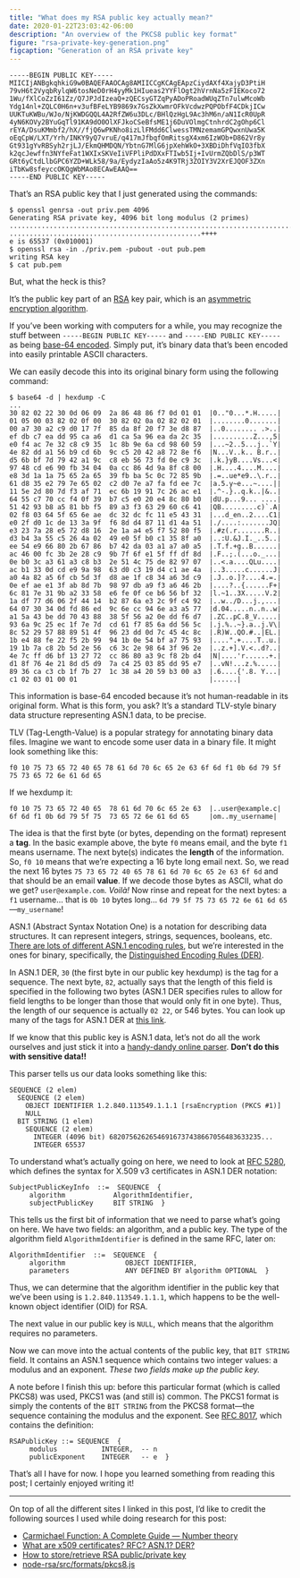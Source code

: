 ```yaml
---
title: "What does my RSA public key actually mean?"
date: 2020-01-22T23:03:42-06:00
description: "An overview of the PKCS8 public key format"
figure: "rsa-private-key-generation.png"
figcaption: "Generation of an RSA private key"
---
```


```text
-----BEGIN PUBLIC KEY-----
MIICIjANBgkqhkiG9w0BAQEFAAOCAg8AMIICCgKCAgEApzCiydAXf4XajyD3PtiH
79vH6t2VyqbRylqW6tosNeD0rH4yyMk1HIueas2YYFlOgt2hVrnNa5zFIEKoco72
1Wu/fXlCoZzI61Zz/Q7JPJdIzeaQ+zQECsyGTZqPyADoPRoadWUqZTn7ulwMcoWb
Ydg14nl+ZQLC0H6n+v3ufBFeLYB9869x7GsZkXwmrOFkVcdwzPQPObfF4CDkjICw
UUKTuKWBu/WJo/NjKWDGQQL4A2RfZW6u3DLc/BHlQzHgL9Ac3hM6n/aN1IcR0UpR
4yN6KOVy2BYuGqTl91KA9dO0OlXFJkoCSeBfsME1j6DuVOlmgCtnhrdC2gOhp6Cl
rEYA/DsuKMmbf2/hX//fjQ6wPKNho8izLlFMdd6ClwessTMNzemamGPQwxnUwa5K
oEqCpW/LXT/Yrh/INKY9yQ7vruE/q417mJfbqfOmRitsgX4xm6IzWOb+D862Vr8y
Gt931gYvRBSyh2rjLJ/EkmQHMDQN/YbtnG7MlG6jpXehWkO+3XBDiDhfVqIO3fbX
k2qcJewffn3NYfeFat1WXIxSKVeIiVFPliPdDXxFTIwb5Ij+IvUrmZQbDlS/p3WT
GRt6yCtdLlbGPC6YZD+WLk58/9a/EydyzIaAo5z4K9TRj3ZOIY3V2XrEJQOF3ZXn
iTbKw8sfeyccOKQgWbMAo8ECAwEAAQ==
-----END PUBLIC KEY-----
```

That’s an RSA public key that I just generated using the commands:

```text
$ openssl genrsa -out priv.pem 4096
Generating RSA private key, 4096 bit long modulus (2 primes)
..........................................................................................................................................................................................................................................................................++++
................................................++++
e is 65537 (0x010001)
$ openssl rsa -in ./priv.pem -pubout -out pub.pem
writing RSA key
$ cat pub.pem
```

But, what the heck is this?

It’s the public key part of an [RSA](https://en.wikipedia.org/wiki/RSA_(cryptosystem)) key pair, which is an [asymmetric encryption algorithm](https://www.cloudflare.com/learning/ssl/what-is-asymmetric-encryption/).

If you’ve been working with computers for a while, you may recognize the stuff between `-----BEGIN PUBLIC KEY-----` and `-----END PUBLIC KEY-----` as being [base-64 encoded](https://en.wikipedia.org/wiki/Base64). Simply put, it’s binary data that’s been encoded into easily printable ASCII characters.

We can easily decode this into its original binary form using the following command:

```text
$ base64 -d | hexdump -C
...
30 82 02 22 30 0d 06 09  2a 86 48 86 f7 0d 01 01  |0.."0...*.H.....|
01 05 00 03 82 02 0f 00  30 82 02 0a 02 82 02 01  |........0.......|
00 a7 30 a2 c9 d0 17 7f  85 da 8f 20 f7 3e d8 87  |..0........ .>..|
ef db c7 ea dd 95 ca a6  d1 ca 5a 96 ea da 2c 35  |..........Z...,5|
e0 f4 ac 7e 32 c8 c9 35  1c 8b 9e 6a cd 98 60 59  |...~2..5...j..`Y|
4e 82 dd a1 56 b9 cd 6b  9c c5 20 42 a8 72 8e f6  |N...V..k.. B.r..|
d5 6b bf 7d 79 42 a1 9c  c8 eb 56 73 fd 0e c9 3c  |.k.}yB....Vs...<|
97 48 cd e6 90 fb 34 04  0a cc 86 4d 9a 8f c8 00  |.H....4....M....|
e8 3d 1a 1a 75 65 2a 65  39 fb ba 5c 0c 72 85 9b  |.=..ue*e9..\.r..|
61 d8 35 e2 79 7e 65 02  c2 d0 7e a7 fa fd ee 7c  |a.5.y~e...~....||
11 5e 2d 80 7d f3 af 71  ec 6b 19 91 7c 26 ac e1  |.^-.}..q.k..|&..|
64 55 c7 70 cc f4 0f 39  b7 c5 e0 20 e4 8c 80 b0  |dU.p...9... ....|
51 42 93 b8 a5 81 bb f5  89 a3 f3 63 29 60 c6 41  |QB.........c)`.A|
02 f8 03 64 5f 65 6e ae  dc 32 dc fc 11 e5 43 31  |...d_en..2....C1|
e0 2f d0 1c de 13 3a 9f  f6 8d d4 87 11 d1 4a 51  |./....:.......JQ|
e3 23 7a 28 e5 72 d8 16  2e 1a a4 e5 f7 52 80 f5  |.#z(.r.......R..|
d3 b4 3a 55 c5 26 4a 02  49 e0 5f b0 c1 35 8f a0  |..:U.&J.I._..5..|
ee 54 e9 66 80 2b 67 86  b7 42 da 03 a1 a7 a0 a5  |.T.f.+g..B......|
ac 46 00 fc 3b 2e 28 c9  9b 7f 6f e1 5f ff df 8d  |.F..;.(...o._...|
0e b0 3c a3 61 a3 c8 b3  2e 51 4c 75 de 82 97 07  |..<.a....QLu....|
ac b1 33 0d cd e9 9a 98  63 d0 c3 19 d4 c1 ae 4a  |..3.....c......J|
a0 4a 82 a5 6f cb 5d 3f  d8 ae 1f c8 34 a6 3d c9  |.J..o.]?....4.=.|
0e ef ae e1 3f ab 8d 7b  98 97 db a9 f3 a6 46 2b  |....?..{......F+|
6c 81 7e 31 9b a2 33 58  e6 fe 0f ce b6 56 bf 32  |l.~1..3X.....V.2|
1a df 77 d6 06 2f 44 14  b2 87 6a e3 2c 9f c4 92  |..w../D...j.,...|
64 07 30 34 0d fd 86 ed  9c 6e cc 94 6e a3 a5 77  |d.04.....n..n..w|
a1 5a 43 be dd 70 43 88  38 5f 56 a2 0e dd f6 d7  |.ZC..pC.8_V.....|
93 6a 9c 25 ec 1f 7e 7d  cd 61 f7 85 6a dd 56 5c  |.j.%..~}.a..j.V\|
8c 52 29 57 88 89 51 4f  96 23 dd 0d 7c 45 4c 8c  |.R)W..QO.#..|EL.|
1b e4 88 fe 22 f5 2b 99  94 1b 0e 54 bf a7 75 93  |....".+....T..u.|
19 1b 7a c8 2b 5d 2e 56  c6 3c 2e 98 64 3f 96 2e  |..z.+].V.<..d?..|
4e 7c ff d6 bf 13 27 72  cc 86 80 a3 9c f8 2b d4  |N|....'r......+.|
d1 8f 76 4e 21 8d d5 d9  7a c4 25 03 85 dd 95 e7  |..vN!...z.%.....|
89 36 ca c3 cb 1f 7b 27  1c 38 a4 20 59 b3 00 a3  |.6....{'.8. Y...|
c1 02 03 01 00 01                                 |......|
```

This information is base-64 encoded because it’s not human-readable in its original form. What is this form, you ask? It’s a standard TLV-style binary data structure representing ASN.1 data, to be precise.

TLV (Tag-Length-Value) is a popular strategy for annotating binary data files. Imagine we want to encode some user data in a binary file. It might look something like this:

```text
f0 10 75 73 65 72 40 65 78 61 6d 70 6c 65 2e 63 6f 6d f1 0b 6d 79 5f 75 73 65 72 6e 61 6d 65
```

If we hexdump it:

```text
f0 10 75 73 65 72 40 65  78 61 6d 70 6c 65 2e 63  |..user@example.c|
6f 6d f1 0b 6d 79 5f 75  73 65 72 6e 61 6d 65     |om..my_username|
```

The idea is that the first byte (or bytes, depending on the format) represent a **tag**. In the basic example above, the byte `f0` means email, and the byte `f1` means username. The next byte(s) indicates the **length** of the information. So, `f0 10` means that we’re expecting a 16 byte long email next. So, we read the next 16 bytes `75 73 65 72 40 65 78 61 6d 70 6c 65 2e 63 6f 6d` and that should be an email **value**. If we decode those bytes as ASCII, what do we get? `user@example.com`. *Voilà!* Now rinse and repeat for the next bytes: a `f1` username… that is `0b 10` bytes long… `6d 79 5f 75 73 65 72 6e 61 6d 65`&mdash;`my_username`!

ASN.1 (Abstract Syntax Notation One) is a notation for describing data structures. It can represent integers, strings, sequences, booleans, etc. [There are lots of different ASN.1 encoding rules](https://en.wikipedia.org/wiki/Abstract_Syntax_Notation_One#Encodings), but we’re interested in the ones for binary, specifically, the [Distinguished Encoding Rules (DER)](https://docs.microsoft.com/en-us/windows/win32/seccertenroll/about-der-encoding-of-asn-1-types).

In ASN.1 DER, `30` (the first byte in our public key hexdump) is the tag for a sequence. The next byte, `82`, actually says that the length of this field is specified in the following two bytes (ASN.1 DER specifies rules to allow for field lengths to be longer than those that would only fit in one byte). Thus, the length of our sequence is actually `02 22`, or 546 bytes. You can look up many of the tags for ASN.1 DER at [this link](https://docs.microsoft.com/en-us/windows/win32/seccertenroll/about-der-encoding-of-asn-1-types).

If we know that this public key is ASN.1 data, let’s not do all the work ourselves and just stick it into a [handy-dandy online parser](https://lapo.it/asn1js/#MIICIjANBgkqhkiG9w0BAQEFAAOCAg8AMIICCgKCAgEApzCiydAXf4XajyD3PtiH79vH6t2VyqbRylqW6tosNeD0rH4yyMk1HIueas2YYFlOgt2hVrnNa5zFIEKoco721Wu_fXlCoZzI61Zz_Q7JPJdIzeaQ-zQECsyGTZqPyADoPRoadWUqZTn7ulwMcoWbYdg14nl-ZQLC0H6n-v3ufBFeLYB9869x7GsZkXwmrOFkVcdwzPQPObfF4CDkjICwUUKTuKWBu_WJo_NjKWDGQQL4A2RfZW6u3DLc_BHlQzHgL9Ac3hM6n_aN1IcR0UpR4yN6KOVy2BYuGqTl91KA9dO0OlXFJkoCSeBfsME1j6DuVOlmgCtnhrdC2gOhp6ClrEYA_DsuKMmbf2_hX__fjQ6wPKNho8izLlFMdd6ClwessTMNzemamGPQwxnUwa5KoEqCpW_LXT_Yrh_INKY9yQ7vruE_q417mJfbqfOmRitsgX4xm6IzWOb-D862Vr8yGt931gYvRBSyh2rjLJ_EkmQHMDQN_YbtnG7MlG6jpXehWkO-3XBDiDhfVqIO3fbXk2qcJewffn3NYfeFat1WXIxSKVeIiVFPliPdDXxFTIwb5Ij-IvUrmZQbDlS_p3WTGRt6yCtdLlbGPC6YZD-WLk58_9a_EydyzIaAo5z4K9TRj3ZOIY3V2XrEJQOF3ZXniTbKw8sfeyccOKQgWbMAo8ECAwEAAQ). **Don’t do this with sensitive data!!**

This parser tells us our data looks something like this:

```text
SEQUENCE (2 elem)
  SEQUENCE (2 elem)
    OBJECT IDENTIFIER 1.2.840.113549.1.1.1 [rsaEncryption (PKCS #1)]
    NULL
  BIT STRING (1 elem)
    SEQUENCE (2 elem)
      INTEGER (4096 bit) 68207562626546916737438667056483633235...
      INTEGER 65537
```

To understand what’s actually going on here, we need to look at [RFC 5280](https://tools.ietf.org/html/rfc5280#page-117), which defines the syntax for X.509 v3 certificates in ASN.1 DER notation:

```text
SubjectPublicKeyInfo  ::=  SEQUENCE  {
     algorithm            AlgorithmIdentifier,
     subjectPublicKey     BIT STRING  }
```

This tells us the first bit of information that we need to parse what’s going on here. We have two fields: an algorithm, and a public key. The type of the algorithm field `AlgorithmIdentifier` is defined in the same RFC, later on:

```text
AlgorithmIdentifier  ::=  SEQUENCE  {
     algorithm               OBJECT IDENTIFIER,
     parameters              ANY DEFINED BY algorithm OPTIONAL  }
```

Thus, we can determine that the algorithm identifier in the public key that we’ve been using is `1.2.840.113549.1.1.1`, which happens to be the well-known object identifier (OID) for RSA.

The next value in our public key is `NULL`, which means that the algorithm requires no parameters.

Now we can move into the actual contents of the public key, that `BIT STRING` field. It contains an ASN.1 sequence which contains two integer values: a modulus and an exponent. *These two fields make up the public key.*

A note before I finish this up: before this particular format (which is called PKCS8) was used, PKCS1 was (and still is) common. The PKCS1 format is simply the contents of the `BIT STRING` from the PKCS8 format&mdash;the sequence containing the modulus and the exponent. See [RFC 8017](https://tools.ietf.org/html/rfc8017#appendix-A.1.1), which contains the definition:

```text
RSAPublicKey ::= SEQUENCE  {
     modulus           INTEGER,  -- n
     publicExponent    INTEGER   -- e  }
```

That’s all I have for now. I hope you learned something from reading this post; I certainly enjoyed writing it!

---

On top of all the different sites I linked in this post, I’d like to credit the following sources I used while doing research for this post:

* [Carmichael Function: A Complete Guide — Number theory](https://medium.com/curiositypapers/carmichael-function-a-complete-guide-number-theory-7fa675e9e7ed)
* [What are x509 certificates? RFC? ASN.1? DER?](https://cryptologie.net/article/262/what-are-x509-certificates-rfc-asn1-der/)
* [How to store/retrieve RSA public/private key](https://stackoverflow.com/questions/1193529/how-to-store-retrieve-rsa-public-private-key/13104466#13104466)
* [node-rsa/src/formats/pkcs8.js](https://github.com/rzcoder/node-rsa/blob/master/src/formats/pkcs8.js)
